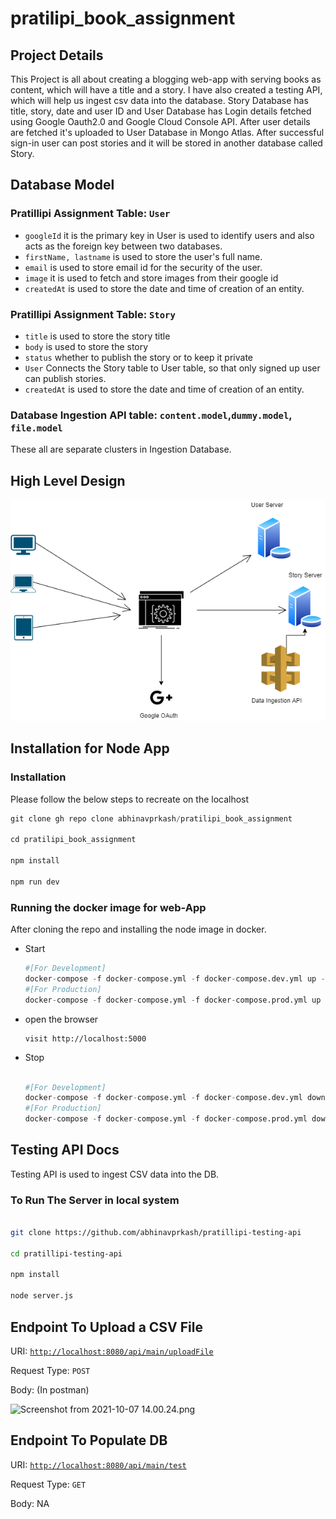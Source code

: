 ﻿# pratilipi_book_assignment
## Project Details

This Project is all about creating a blogging web-app with serving books as content, which will have a title and a story. I have also created a testing API, which will help us ingest csv data into the database. Story Database has title, story, date and user ID and User Database has Login details fetched using Google Oauth2.0 and Google Cloud Console API. After user details are fetched it's uploaded to User Database in Mongo Atlas. After successful sign-in user can post stories and it will be stored in another database called Story.

## Database Model

### Pratillipi Assignment **Table: `User`**

- `googleId` it is the primary key in User is used to identify users and also acts as the foreign key between two databases.
- `firstName, lastname` is used to store the user's full name.
- `email` is used to store email id for the security of the user.
- `image` it is used to fetch and store images from their google id
- `createdAt` is used to store the date and time of creation of an entity.

### Pratillipi Assignment **Table: `Story`**

- `title` is used to store the story title
- `body` is used to store the story
- `status` whether to publish the story or to keep it private
- `User` Connects the Story table to User table, so that only signed up user can publish stories.
- `createdAt` is used to store the date and time of creation of an entity.

### Database Ingestion API table: `content.model`,`dummy.model`, `file.model`

These all are separate clusters in Ingestion Database. 

## High Level Design

![Untitled_Diagram.drawio.png](diagram/Untitled_Diagram.drawio.png)

## Installation for Node App

### **Installation**

Please follow the below steps to recreate on the localhost

```python
git clone gh repo clone abhinavprkash/pratilipi_book_assignment

cd pratilipi_book_assignment

npm install

npm run dev
```

### Running the docker image for web-App

After cloning the repo and installing the node image in docker. 

- Start

    ```python
    #[For Development]
    docker-compose -f docker-compose.yml -f docker-compose.dev.yml up -d --build 
    #[For Production]
    docker-compose -f docker-compose.yml -f docker-compose.prod.yml up -d --build 
    ```
- open the browser
    ```
    visit http://localhost:5000
    ```
- Stop

    ```python

    #[For Development]
    docker-compose -f docker-compose.yml -f docker-compose.dev.yml down -v 
    #[For Production]
    docker-compose -f docker-compose.yml -f docker-compose.prod.yml down -v 
    ```
## Testing API Docs

Testing API is used to ingest CSV data into the DB. 

### To Run The Server in local system

```bash

git clone https://github.com/abhinavprkash/pratillipi-testing-api

cd pratillipi-testing-api

npm install

node server.js
```

## Endpoint To Upload a CSV File

URI: [`http://localhost:8080/api/main/uploadFile`](http://localhost:8080/api/main/uploadFile)

Request Type: `POST`

Body: (In postman)

![Screenshot from 2021-10-07 14.00.24.png](https://s3.us-west-2.amazonaws.com/secure.notion-static.com/84bcb6e7-0ddb-48f0-86ae-2f023647c42a/Screenshot_from_2021-10-07_14.00.24.png?X-Amz-Algorithm=AWS4-HMAC-SHA256&X-Amz-Credential=AKIAT73L2G45O3KS52Y5%2F20211007%2Fus-west-2%2Fs3%2Faws4_request&X-Amz-Date=20211007T085342Z&X-Amz-Expires=86400&X-Amz-Signature=f7e75b46d685f5d07c16ce8a115381f916acb76ef0794d3b343ffbbfed3cf72f&X-Amz-SignedHeaders=host&response-content-disposition=filename%20%3D%22Screenshot%2520from%25202021-10-07%252014.00.24.png%22)

## Endpoint To Populate DB

URI: [`http://localhost:8080/api/main/test`](http://localhost:8080/api/main/test)

Request Type: `GET`

Body: NA
